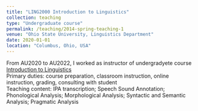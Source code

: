 ```yaml
---
title: "LING2000 Introduction to Linguistics"
collection: teaching
type: "Undergraduate course"
permalink: /teaching/2014-spring-teaching-1
venue: "Ohio State University, Linguistics Department"
date: 2020-01-01
location: "Columbus, Ohio, USA"
---
```


From AU2020 to AU2022, I worked as instructor of undergradyete course <u>Introduction to Linguistics</u>  
Primary duties: course preparation, classroom instruction, online instruction, grading, consulting with student  
Teaching content: IPA transcription; Speech Sound Annotation; Phonological Analysis; Morphological Analysis; Syntactic and Semantic Analysis; Pragmatic Analysis
